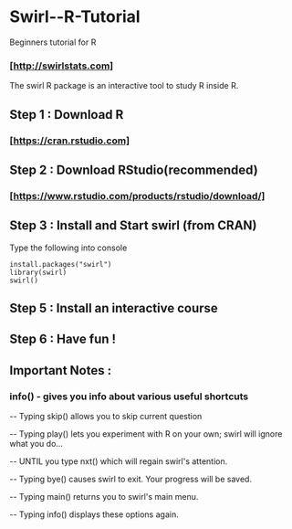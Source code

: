 # Swirl--R-Tutorial
Beginners tutorial for R

### [http://swirlstats.com]

The swirl R package is an interactive tool to study R inside R.

## Step 1 : Download R 
### [https://cran.rstudio.com]

## Step 2 : Download RStudio(recommended)
### [https://www.rstudio.com/products/rstudio/download/]

## Step 3 : Install and Start swirl (from CRAN)
Type the following into console

```
install.packages("swirl")
library(swirl)
swirl()
```
## Step 5 : Install an interactive course

## Step 6 : Have fun !

## Important Notes :
### info() - gives you info about various useful shortcuts 

-- Typing skip() allows you to skip current question

-- Typing play() lets you experiment with R on your own; swirl will ignore what you do...

-- UNTIL you type nxt() which will regain swirl's attention.

-- Typing bye() causes swirl to exit. Your progress will be saved.

-- Typing main() returns you to swirl's main menu.

-- Typing info() displays these options again.



